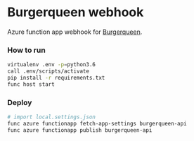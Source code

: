 # Burgerqueen webhook

Azure function app webhook for [Burgerqueen](https://github.com/ryanking13/burgerqueen).

### How to run

```sh
virtualenv .env -p=python3.6
call .env/scripts/activate
pip install -r requirements.txt
func host start
```

### Deploy

```sh
# import local.settings.json
func azure functionapp fetch-app-settings burgerqueen-api 
func azure functionapp publish burgerqueen-api
```